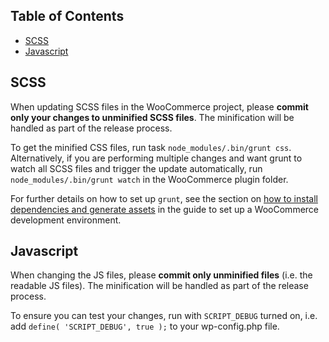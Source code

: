 <!-- START doctoc generated TOC please keep comment here to allow auto update -->
<!-- DON'T EDIT THIS SECTION, INSTEAD RE-RUN doctoc TO UPDATE -->
## Table of Contents

- [SCSS](#scss)
- [Javascript](#javascript)

<!-- END doctoc generated TOC please keep comment here to allow auto update -->

## SCSS

When updating SCSS files in the WooCommerce project, please **commit only your changes to unminified SCSS files**. The minification will be handled as part of the release process.

To get the minified CSS files, run task `node_modules/.bin/grunt css`. Alternatively, if you are performing multiple changes and want grunt to watch all SCSS files and trigger the update automatically, run `node_modules/.bin/grunt watch` in the WooCommerce plugin folder.

For further details on how to set up `grunt`, see the section on [how to install dependencies and generate assets](https://github.com/woocommerce/woocommerce/wiki/How-to-set-up-WooCommerce-development-environment#install-dependencies-and-generate-assets) in the guide to set up a WooCommerce development environment.

## Javascript

When changing the JS files, please **commit only unminified files** (i.e. the readable JS files). The minification will be handled as part of the release process.

To ensure you can test your changes, run with `SCRIPT_DEBUG` turned on, i.e. add `define( 'SCRIPT_DEBUG', true );` to your wp-config.php file.
